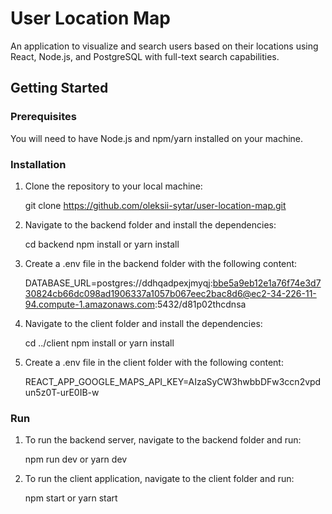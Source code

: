 # User Location Map

An application to visualize and search users based on their locations using React, Node.js, and PostgreSQL with full-text search capabilities.

## Getting Started

### Prerequisites

You will need to have Node.js and npm/yarn installed on your machine.

### Installation

1. Clone the repository to your local machine:

   git clone https://github.com/oleksii-sytar/user-location-map.git

2. Navigate to the backend folder and install the dependencies:

   cd backend
   npm install
   or
   yarn install

3. Create a .env file in the backend folder with the following content:

   DATABASE_URL=postgres://ddhqadpexjmyqj:bbe5a9eb12e1a76f74e3d730824cb66dc098ad1906337a1057b067eec2bac8d6@ec2-34-226-11-94.compute-1.amazonaws.com:5432/d81p02thcdnsa

4. Navigate to the client folder and install the dependencies:

   cd ../client
   npm install
   or
   yarn install

5. Create a .env file in the client folder with the following content:

   REACT_APP_GOOGLE_MAPS_API_KEY=AIzaSyCW3hwbbDFw3ccn2vpdun5z0T-urE0IB-w

### Run

1. To run the backend server, navigate to the backend folder and run:

   npm run dev
   or
   yarn dev

2. To run the client application, navigate to the client folder and run:

   npm start
   or
   yarn start

